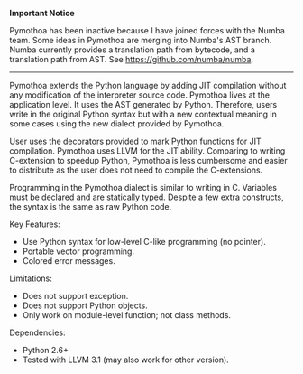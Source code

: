 **Important Notice**

Pymothoa has been inactive because I have joined forces with the Numba team.  Some ideas in Pymothoa are merging into Numba's AST branch. Numba currently provides a translation path from bytecode, and a translation path from AST.  See https://github.com/numba/numba.



---


Pymothoa extends the Python language by adding JIT compilation without any modification of the interpreter source code. Pymothoa lives at the application level. It uses the AST generated by Python. Therefore, users write in the original Python syntax but with a new contextual meaning in some cases using the new dialect provided by Pymothoa.

User uses the decorators provided to mark Python functions for JIT compilation. Pymothoa uses LLVM for the JIT ability. Comparing to writing C-extension to speedup Python, Pymothoa is less cumbersome and easier to distribute as the user does not need to compile the C-extensions.

Programming in the Pymothoa dialect is similar to writing in C. Variables must be declared and are statically typed. Despite a few extra constructs, the syntax is the same as raw Python code.

Key Features:
  * Use Python syntax for low-level C-like programming (no pointer).
  * Portable vector programming.
  * Colored error messages.

Limitations:
  * Does not support exception.
  * Does not support Python objects.
  * Only work on module-level function; not class methods.

Dependencies:
  * Python 2.6+
  * Tested with LLVM 3.1 (may also work for other version).